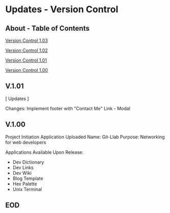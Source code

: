 # Updates - Version Control

## About - Table of Contents

[Version Control 1.03]()

[Version Control 1.02]()

[Version Control 1.01](#v101)

[Version Control 1.00](#v100)


## V.1.01

[ Updates ]

Changes: Implement footer with "Contact Me" Link - Modal



## V.1.00

Project Initiation
Application Uploaded 
Name: Git-Llab
Purpose: Networking for web developers


Applications Available Upon Release:

- Dev Dictionary
- Dev Links
- Dev Wiki 
- Blog Template
- Hex Palette
- Unix Terminal

## EOD 